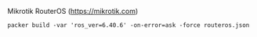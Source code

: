 Mikrotik RouterOS (https://mikrotik.com)

```
packer build -var 'ros_ver=6.40.6' -on-error=ask -force routeros.json
```
